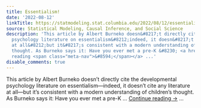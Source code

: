 ```yaml
---
title: Essentialism!
date: '2022-08-12'
linkTitle: https://statmodeling.stat.columbia.edu/2022/08/12/essentialism/
source: Statistical Modeling, Causal Inference, and Social Science
description: 'This article by Albert Burneko doesn&#8217;t directly cite the developmental
  psychology literature on essentialism&#8212;indeed, it doesn&#8217;t cite any literature
  at all&#8212;but it&#8217;s consistent with a modern understanding of children&#8217;s
  thought. As Burneko says it: Have you ever met a pre-K &#8230; <a href="https://statmodeling.stat.columbia.edu/2022/08/12/essentialism/">Continue
  reading <span class="meta-nav">&#8594;</span></a> ...'
disable_comments: true
---
```

This article by Albert Burneko doesn&#8217;t directly cite the developmental psychology literature on essentialism&#8212;indeed, it doesn&#8217;t cite any literature at all&#8212;but it&#8217;s consistent with a modern understanding of children&#8217;s thought. As Burneko says it: Have you ever met a pre-K &#8230; <a href="https://statmodeling.stat.columbia.edu/2022/08/12/essentialism/">Continue reading <span class="meta-nav">&#8594;</span></a> ...